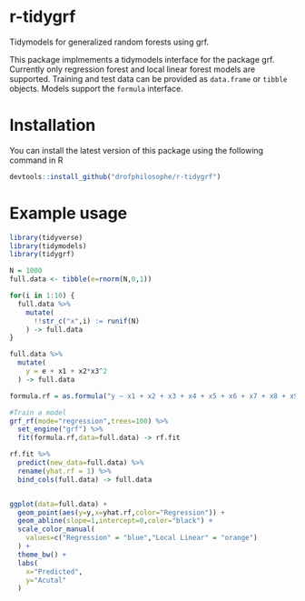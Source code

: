 # r-tidygrf
Tidymodels for generalized random forests using grf.

This package implmements a tidymodels interface for the package grf. 
Currently only regression forest and local linear forest models are supported. 
Training and test data can be provided as `data.frame` or `tibble` objects.
Models support the `formula` interface. 

# Installation
You can install the latest version of this package using the following command in R
```r
devtools::install_github("drofphilosophe/r-tidygrf")
```

# Example usage
```r
library(tidyverse)
library(tidymodels)
library(tidygrf)

N = 1000
full.data <- tibble(e=rnorm(N,0,1))

for(i in 1:10) {
  full.data %>%
    mutate(
      !!str_c("x",i) := runif(N)
    ) -> full.data
}

full.data %>%
  mutate(
    y = e + x1 + x2*x3^2
  ) -> full.data

formula.rf = as.formula("y ~ x1 + x2 + x3 + x4 + x5 + x6 + x7 + x8 + x9 + x10")

#Train a model
grf_rf(mode="regression",trees=100) %>%
  set_engine("grf") %>%
  fit(formula.rf,data=full.data) -> rf.fit

rf.fit %>%
  predict(new_data=full.data) %>%
  rename(yhat.rf = 1) %>%
  bind_cols(full.data) -> full.data


ggplot(data=full.data) +
  geom_point(aes(y=y,x=yhat.rf,color="Regression")) +
  geom_abline(slope=1,intercept=0,color="black") +
  scale_color_manual(
    values=c("Regression" = "blue","Local Linear" = "orange")
  ) +
  theme_bw() +
  labs(
    x="Predicted",
    y="Acutal"
  )

 ```
